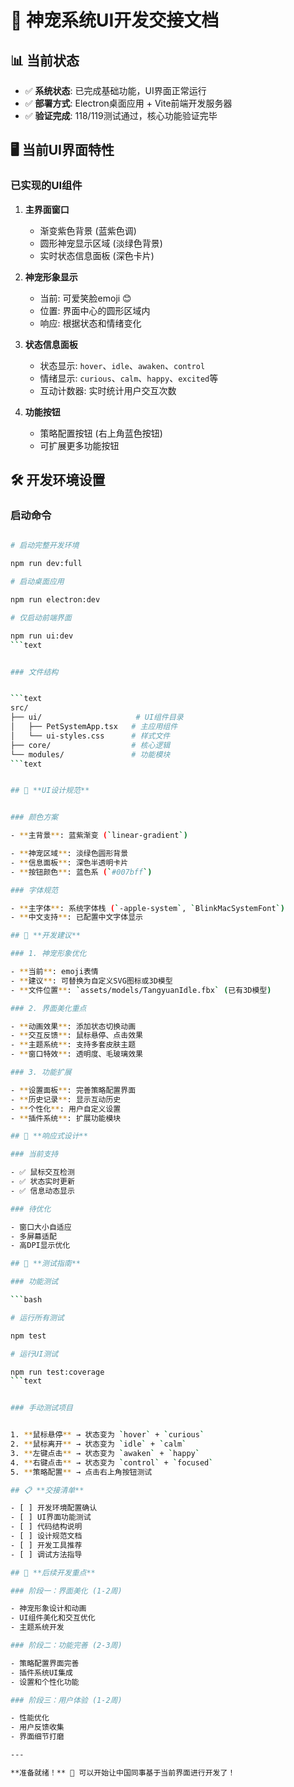 # 🐾 神宠系统UI开发交接文档

## 📊 当前状态

- ✅ **系统状态**: 已完成基础功能，UI界面正常运行
- ✅ **部署方式**: Electron桌面应用 + Vite前端开发服务器
- ✅ **验证完成**: 118/119测试通过，核心功能验证完毕

## 🖥️ **当前UI界面特性**

### 已实现的UI组件

1. **主界面窗口**
   - 渐变紫色背景 (蓝紫色调)
   - 圆形神宠显示区域 (淡绿色背景)
   - 实时状态信息面板 (深色卡片)

2. **神宠形象显示**
   - 当前: 可爱笑脸emoji 😊
   - 位置: 界面中心的圆形区域内
   - 响应: 根据状态和情绪变化

3. **状态信息面板**
   - 状态显示: `hover`、`idle`、`awaken`、`control`
   - 情绪显示: `curious`、`calm`、`happy`、`excited`等
   - 互动计数器: 实时统计用户交互次数

4. **功能按钮**
   - 策略配置按钮 (右上角蓝色按钮)
   - 可扩展更多功能按钮

## 🛠️ **开发环境设置**

### 启动命令

```bash

# 启动完整开发环境

npm run dev:full

# 启动桌面应用

npm run electron:dev

# 仅启动前端界面

npm run ui:dev
```text


### 文件结构


```text
src/
├── ui/                     # UI组件目录
│   ├── PetSystemApp.tsx   # 主应用组件
│   └── ui-styles.css      # 样式文件
├── core/                  # 核心逻辑
└── modules/               # 功能模块
```text


## 🎨 **UI设计规范**


### 颜色方案

- **主背景**: 蓝紫渐变 (`linear-gradient`)

- **神宠区域**: 淡绿色圆形背景
- **信息面板**: 深色半透明卡片
- **按钮颜色**: 蓝色系 (`#007bff`)

### 字体规范

- **主字体**: 系统字体栈 (`-apple-system`, `BlinkMacSystemFont`)
- **中文支持**: 已配置中文字体显示

## 🔧 **开发建议**

### 1. 神宠形象优化

- **当前**: emoji表情
- **建议**: 可替换为自定义SVG图标或3D模型
- **文件位置**: `assets/models/TangyuanIdle.fbx` (已有3D模型)

### 2. 界面美化重点

- **动画效果**: 添加状态切换动画
- **交互反馈**: 鼠标悬停、点击效果
- **主题系统**: 支持多套皮肤主题
- **窗口特效**: 透明度、毛玻璃效果

### 3. 功能扩展

- **设置面板**: 完善策略配置界面
- **历史记录**: 显示互动历史
- **个性化**: 用户自定义设置
- **插件系统**: 扩展功能模块

## 📱 **响应式设计**

### 当前支持

- ✅ 鼠标交互检测
- ✅ 状态实时更新
- ✅ 信息动态显示

### 待优化

- 窗口大小自适应
- 多屏幕适配
- 高DPI显示优化

## 🧪 **测试指南**

### 功能测试

```bash

# 运行所有测试

npm test

# 运行UI测试

npm run test:coverage
```text


### 手动测试项目


1. **鼠标悬停** → 状态变为 `hover` + `curious`
2. **鼠标离开** → 状态变为 `idle` + `calm`
3. **左键点击** → 状态变为 `awaken` + `happy`
4. **右键点击** → 状态变为 `control` + `focused`
5. **策略配置** → 点击右上角按钮测试

## 📋 **交接清单**

- [ ] 开发环境配置确认
- [ ] UI界面功能测试
- [ ] 代码结构说明
- [ ] 设计规范文档
- [ ] 开发工具推荐
- [ ] 调试方法指导

## 🚀 **后续开发重点**

### 阶段一：界面美化 (1-2周)

- 神宠形象设计和动画
- UI组件美化和交互优化
- 主题系统开发

### 阶段二：功能完善 (2-3周)

- 策略配置界面完善
- 插件系统UI集成
- 设置和个性化功能

### 阶段三：用户体验 (1-2周)

- 性能优化
- 用户反馈收集
- 界面细节打磨

---

**准备就绪！** 🎯 可以开始让中国同事基于当前界面进行开发了！
